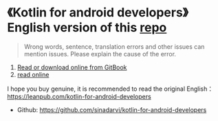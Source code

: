 # 《Kotlin for android developers》English version of this [repo](https://github.com/wangjiegulu/kotlin-for-android-developers-zh)

> Wrong words, sentence, translation errors and other issues can mention issues. Please explain the cause of the error.

1. [Read or download online from GitBook](https://sinadarvi.gitbooks.io/kotlin-for-android-developers/details)
2. [read online](https://github.com/sinadarvi/kotlin-for-android-developers/blob/master/SUMMARY.md)


I hope you buy genuine, it is recommended to read the original English：https://leanpub.com/kotlin-for-android-developers

- Github: https://github.com/sinadarvi/kotlin-for-android-developers

